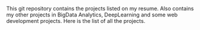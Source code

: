 This git repository contains the projects listed on  my resume. Also contains my other projects in BigData Analytics, DeepLearning and some web development projects. Here is the list of all the projects.

